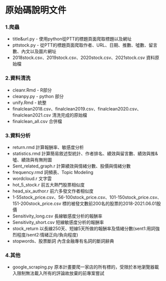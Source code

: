 # 原始碼說明文件  

### 1.爬蟲 
 + title&url.py - 使用python從PTT的標題頁面爬取標題以及網址
 + pttstock.py - 從PTT的標題頁面爬取作者、URL、日期、推數、噓數、留言數、內文以及圖片網址
 + 2018stock.csv、2019stock.csv、2020stock.csv、2021stock.csv 資料原始檔

### 2.資料清洗   
 + cleanr.Rmd - R部分
 + cleanpy.py - python 部分
 + unify.Rmd - 統整
 + finalclean2018.csv、finalclean2019.csv、finalclean2020.csv、finalclean2021.csv 清洗完成的原始檔
 + finalclean_all.csv 合併檔

### 3.資料分析
 + return.rmd 計算報酬率、敏感度分析
 + statistics.rmd 計算簡易敘述型統計、作者排名、績效與留言數、績效與推&噓、績效與有無附圖
 + Sent_related_graph.r 計算績效與情緒分數、股價與情緒分數
 + frequency.rmd 詞頻表、Topic Modeling
 + wordcloud.r 文字雲
 + hot_5_stock.r 前五大熱門股票相似度
 + head_six_author.r 前六多發文作者相似度
 + 1-55stock_price.csv、56-100stock_price.csv、101-150stock_price.csv、151-200stock_price.csv 標的被發文數前200名的股票的2018-2021.06.01股價
 + Sensitivity_long.csv 長線敏感度分析的報酬率
 + Sensitivity_short.csv 短線敏感度分析的報酬率
 + stock_return 以長線250天、短線5天所做的報酬率及情緒分數(sent1:用詞強烈程度/sent2:情緒正向/負向程度)
 + stopwords、股票斷詞 內含金融專有名詞的斷詞辭典
 
 ### 4.其他  
  + google_scraping.py 原本計畫要爬一家店的所有標的，受限於本地瀏覽器載入限制無法載入所有的評論故放棄的前專案嘗試

